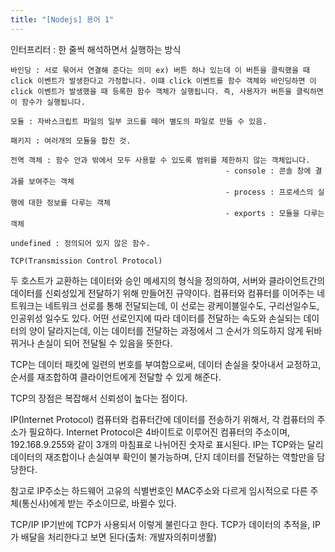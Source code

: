 ```yaml
---
title: "[Nodejs] 용어 1"
---
```


인터프리터 : 한 줄씩 해석하면서 실행하는 방식
	
	바인딩 : 서로 묶어서 연결해 준다는 의미 ex) 버튼 하나 있는데 이 버튼을 클릭했을 때 click 이벤트가 발생한다고 가정합니다. 이떄 click 이벤트를 함수 객체와 바인딩하면 이 click 이벤트가 발생했을 때 등록한 함수 객체가 실행됩니다. 즉, 사용자가 버튼을 클릭하면 이 함수가 실행됩니다.
	
	모듈 : 자바스크립트 파일의 일부 코드를 떼어 별도의 파일로 만들 수 있음.
	
	패키지 : 여러개의 모듈을 합친 것.
	
	전역 객체 : 함수 안과 밖에서 모두 사용할 수 있도록 범위를 제한하지 않는 객체입니다.
													- console : 콘솔 창에 결과를 보여주는 객체
													- process : 프로세스의 실행에 대한 정보를 다루는 객체
													- exports : 모듈을 다루는 객체
	
	undefined : 정의되어 있지 않은 함수.
	
	TCP(Transmission Control Protocol)
두 호스트가 교환하는 데이터와 승인 메세지의 형식을 정의하여, 서버와 클라이언트간의 데이터를 신뢰성있게 전달하기 위해 만들어진 규약이다.
컴퓨터와 컴퓨터를 이어주는 네트워크는 네트워크 선로를 통해 전달되는데, 이 선로는 광케이블일수도, 구리선일수도, 인공위성 일수도 있다. 어떤 선로인지에 따라 데이터를 전달하는 속도와 손실되는 데이터의 양이 달라지는데, 이는 데이터를 전달하는 과정에서 그 순서가 의도하지 않게 뒤바뀌거나 손실이 되어 전달될 수 있음을 뜻한다.

TCP는 데이터 패킷에 일련의 번호를 부여함으로써, 데이터 손실을 찾아내서 교정하고, 순서를 재조합하여 클라이언트에게 전달할 수 있게 해준다.

TCP의 장점은 복잡해서 신뢰성이 높다는 점이다.

IP(Internet Protocol)
컴퓨터와 컴퓨터간에 데이터를 전송하기 위해서, 각 컴퓨터의 주소가 필요하다. Internet Protocol은 4바이트로 이루어진 컴퓨터의 주소이며, 192.168.9.255와 같이 3개의 마침표로 나뉘어진 숫자로 표시된다. IP는 TCP와는 달리 데이터의 재조합이나 손실여부 확인이 불가능하며, 단지 데이터를 전달하는 역할만을 담당한다.

참고로 IP주소는 하드웨어 고유의 식별번호인 MAC주소와 다르게 임시적으로 다른 주체(통신사)에게 받는 주소이므로, 바뀔수 있다.

TCP/IP
IP기반에 TCP가 사용되서 이렇게 불린다고 한다.
TCP가 데이터의 추적을, IP가 배달을 처리한다고 보면 된다(출처: 개발자의취미생활)
